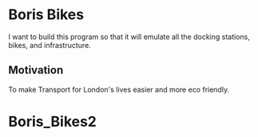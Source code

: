 # Boris Bikes

I want to build this program so that it will emulate all the docking stations, bikes, and infrastructure.

## Motivation

To make Transport for London's lives easier and more eco friendly.
# Boris_Bikes2
